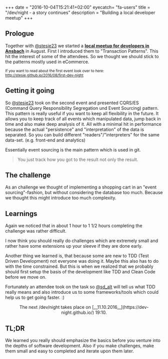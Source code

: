 +++
date = "2016-10-04T15:21:41+02:00"
eyecatch= "fa-users"
title = "/dev/night - a story continues"
description = "Building a local developer meetup"
+++

## Prologue
Together with [@stesie23](https://twitter.com/stesie23) we started a [__local meetup for developers in Ansbach__](https://dev-night.github.io/) in August. First I introduced them to "Transaction Patterns". This hit the interest of some of the attendees. So we thought we should stick to the patterns mostly used in eCommerce.

<small>If you want to read about the first event look over to here: http://stesie.github.io/2016/08/first-dev-night</small>

## Getting it going
So [@stesie23](https://twitter.com/stesie23) took on the second event and presented CQRS/ES (Command Query Responsibility Segregation und Event Sourcing) pattern. This pattern is really useful if you want to keep all flexibility in the future.
It allows you to keep track of all events which manipulated data, jump back in time and also make deep analysis of it.
All with a minimal hit in performance because the actual "persistence" and  "interpretation" of the data is separated. So you can build different "readers"/"interpreters" for the same data-set. (e.g. front-end and analytics)

Essentially event sourcing is the main pattern which is used in git.

<blockquote>
	You just track how you got to the result not only the result.
</blockquote>

## The challenge
As an challenge we thought of implementing a shopping cart in an "event sourcing"-fashion, but without considering the database too much. Because we thought this might introduce too much complexity.


## Learnings
Again we noticed that in about 1 hour to 1 1/2 hours completing the challenge was rather difficult.

I now think you should really do challenges which are extremely small and rather have some extensions up your sleeve if they are done early.

Another thing we learned is, that because some are new to TDD (Test Driven Development) not everyone was doing it. Maybe this also has to do with the time constrained. But this is when we realized that we probably should first setup the basis of the development like TDD and Clean Code before we move on.

Fortunately an attendee took on the task so [@sd_alt](https://twitter.com/sd_alt) will tell us what TDD really means and also introduce us to some frameworks/tools which could help us to get going faster. :)

<center>
    <figure>
        <a href="/assets/images/2016-10-04/brace.jpg"><img src="/assets/images/2016-10-04/brace.jpg" alt=""></a>
    	<figcaption>The next /dev/night takes place on [__11.10.2016__](https://dev-night.github.io/) 19:10.</figcaption>
    </figure>
</center>

## TL;DR
We learned you really should emphasize the basics before you venture into the depths of software development. Also if you make challenges, make them small and easy to completed and iterate upon them later.
